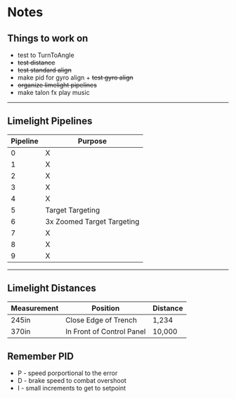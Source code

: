 # Notes

## Things to work on

- test to TurnToAngle
- ~~test distance~~
- ~~test standard align~~
- make pid for gyro align + ~~test gyro align~~
- ~~organize limelight pipelines~~
- make talon fx play music

___________________
##  Limelight Pipelines
| Pipeline | Purpose |
| -------- | ------- |
| 0 | X |
| 1 | X |
| 2 | X |
| 3 | X |
| 4 | X |
| 5 | Target Targeting |
| 6 | 3x Zoomed Target Targeting |
| 7 | X |
| 8 | X |
| 9 | X |

_____________________
## Limelight Distances
| Measurement | Position | Distance |
| ----------- | -------- | -------- |
| 245in | Close Edge of Trench | 1,234 |
| 370in | In Front of Control Panel | 10,000 |

## Remember PID
- P - speed porportional to the error
- D - brake speed to combat overshoot
- I - small increments to get to setpoint